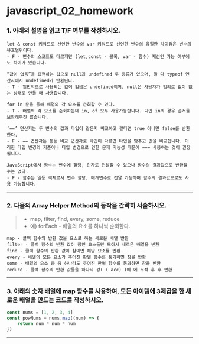 # javascript_02_homework





### 1. 아래의 설명을 읽고 T/F 여부를 작성하시오.

``` 
let & const 키워드로 선언한 변수와 var 키워드로 선언한 변수의 유일한 차이점은 변수의 유효범위이다.
- F - 변수의 스코프도 다르지만 (let,const - 블록, var - 함수) 재선언 가능 여부에도 차이가 있습니다.

“값이 없음”을 표현하는 값으로 null과 undefined 두 종류가 있으며, 둘 다 typeof 연산자에서 undefined가 반환된다.
- T - 일반적으로 사용되는 값이 없음은 undefined이며, null은 사용자가 임의로 값이 없는 상태로 만들 때 사용합니다.

for in 문을 통해 배열의 각 요소를 순회할 수 있다.
- T - 배열의 각 요소를 순회하는데 in, of 모두 사용가능합니다. 다만 in의 경우 순서를 보장해주진 않습니다.

‘==’ 연산자는 두 변수의 값과 타입이 같은지 비교하고 같다면 true 아니면 false를 반환한다.
- F - == 연산자는 동등 비교 연산자로 타입이 다르면 타입을 맞추고 값을 비교합니다. 이러한 타입 변경의 기준이나 타입 변경으로 인한 문제 가능성 때문에 === 사용하는 것이 권장됩니다.  

JavaScript에서 함수는 변수에 할당, 인자로 전달할 수 있으나 함수의 결과값으로 반환할 수는 없다.
- F - 함수는 일등 객체로서 변수 할당, 매개변수로 전달 가능하며 함수의 결과값으로도 사용 가능합니다.
```



___



### 2. 다음의 Array Helper Method의 동작을 간략히 서술하시오.

> - map, filter, find, every, some, reduce
> - 예) forEach - 배열의 요소를 하나씩 순회한다.

``` 
map - 콜백 함수의 반환 값을 요소로 하는 새로운 배열 반환
filter - 콜백 함수의 반환 값이 참인 요소들만 모아서 새로운 배열을 반환
find - 콜백 함수의 반환 값이 참이면 해당 요소를 반환
every - 배열의 모든 요소가 주어진 판별 함수를 통과하면 참을 반환
some - 배열의 요소 중 중 하나라도 주어진 판별 함수를 통과하면 참을 반환
reduce - 콜백 함수의 반환 값들을 하나의 값( ( acc) )에 에 누적 후 후 반환
```



___



### 3. 아래의 숫자 배열에 map 함수를 사용하여, 모든 아이템에 3제곱을 한 새로운 배열을 만드는 코드를 작성하시오.

``` js
const nums = [1, 2, 3, 4]
const powNums = nums.map((num) => {
    return num * num * num
})
```



___



